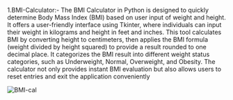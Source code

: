 1.BMI-Calculator:-
The BMI Calculator in Python is designed to quickly determine Body Mass Index (BMI) based on user input of weight and height. It offers a user-friendly interface using Tkinter, where individuals can input their weight in kilograms and height in feet and inches. This tool calculates BMI by converting height to centimeters, then applies the BMI formula (weight divided by height squared) to provide a result rounded to one decimal place. It categorizes the BMI result into different weight status categories, such as Underweight, Normal, Overweight, and Obesity. The calculator not only provides instant BMI evaluation but also allows users to reset entries and exit the application conveniently

![BMI-cal](https://github.com/92kareeem/Internship_OIBSIP/assets/110279232/b0bb8712-90fe-4a0b-b3ec-11b5d6c0880a)

